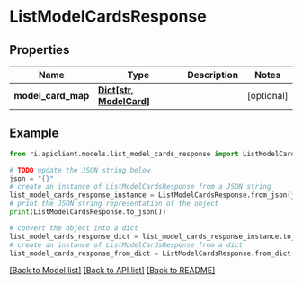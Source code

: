 # ListModelCardsResponse


## Properties

Name | Type | Description | Notes
------------ | ------------- | ------------- | -------------
**model_card_map** | [**Dict[str, ModelCard]**](ModelCard.md) |  | [optional] 

## Example

```python
from ri.apiclient.models.list_model_cards_response import ListModelCardsResponse

# TODO update the JSON string below
json = "{}"
# create an instance of ListModelCardsResponse from a JSON string
list_model_cards_response_instance = ListModelCardsResponse.from_json(json)
# print the JSON string representation of the object
print(ListModelCardsResponse.to_json())

# convert the object into a dict
list_model_cards_response_dict = list_model_cards_response_instance.to_dict()
# create an instance of ListModelCardsResponse from a dict
list_model_cards_response_from_dict = ListModelCardsResponse.from_dict(list_model_cards_response_dict)
```
[[Back to Model list]](../README.md#documentation-for-models) [[Back to API list]](../README.md#documentation-for-api-endpoints) [[Back to README]](../README.md)

